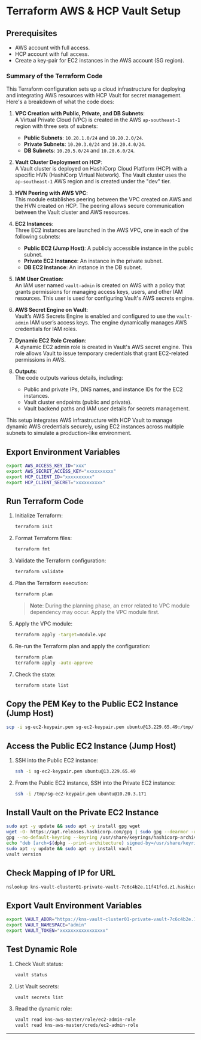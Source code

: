 # Terraform AWS & HCP Vault Setup

## Prerequisites

- AWS account with full access.
- HCP account with full access.
- Create a key-pair for EC2 instances in the AWS account (SG region).

### Summary of the Terraform Code

This Terraform configuration sets up a cloud infrastructure for deploying and integrating AWS resources with HCP Vault for secret management. Here's a breakdown of what the code does:

1. **VPC Creation with Public, Private, and DB Subnets**:  
   A Virtual Private Cloud (VPC) is created in the AWS `ap-southeast-1` region with three sets of subnets:
   - **Public Subnets**: `10.20.1.0/24` and `10.20.2.0/24`.
   - **Private Subnets**: `10.20.3.0/24` and `10.20.4.0/24`.
   - **DB Subnets**: `10.20.5.0/24` and `10.20.6.0/24`.

2. **Vault Cluster Deployment on HCP**:  
   A Vault cluster is deployed on HashiCorp Cloud Platform (HCP) with a specific HVN (HashiCorp Virtual Network). The Vault cluster uses the `ap-southeast-1` AWS region and is created under the "dev" tier.

3. **HVN Peering with AWS VPC**:  
   This module establishes peering between the VPC created on AWS and the HVN created on HCP. The peering allows secure communication between the Vault cluster and AWS resources.

4. **EC2 Instances**:  
   Three EC2 instances are launched in the AWS VPC, one in each of the following subnets:
   - **Public EC2 (Jump Host)**: A publicly accessible instance in the public subnet.
   - **Private EC2 Instance**: An instance in the private subnet.
   - **DB EC2 Instance**: An instance in the DB subnet.

5. **IAM User Creation**:  
   An IAM user named `vault-admin` is created on AWS with a policy that grants permissions for managing access keys, users, and other IAM resources. This user is used for configuring Vault's AWS secrets engine.

6. **AWS Secret Engine on Vault**:  
   Vault’s AWS Secrets Engine is enabled and configured to use the `vault-admin` IAM user’s access keys. The engine dynamically manages AWS credentials for IAM roles.

7. **Dynamic EC2 Role Creation**:  
   A dynamic EC2 admin role is created in Vault's AWS secret engine. This role allows Vault to issue temporary credentials that grant EC2-related permissions in AWS.

8. **Outputs**:  
   The code outputs various details, including:
   - Public and private IPs, DNS names, and instance IDs for the EC2 instances.
   - Vault cluster endpoints (public and private).
   - Vault backend paths and IAM user details for secrets management.

This setup integrates AWS infrastructure with HCP Vault to manage dynamic AWS credentials securely, using EC2 instances across multiple subnets to simulate a production-like environment.

## Export Environment Variables

```bash
export AWS_ACCESS_KEY_ID="xxx"
export AWS_SECRET_ACCESS_KEY="xxxxxxxxxx"
export HCP_CLIENT_ID="xxxxxxxxxx"
export HCP_CLIENT_SECRET="xxxxxxxxxx"
```

## Run Terraform Code

1. Initialize Terraform:

   ```bash
   terraform init
   ```

2. Format Terraform files:

   ```bash
   terraform fmt
   ```

3. Validate the Terraform configuration:

   ```bash
   terraform validate
   ```

4. Plan the Terraform execution:

   ```bash
   terraform plan
   ```

   > **Note**: During the planning phase, an error related to VPC module dependency may occur. Apply the VPC module first.

5. Apply the VPC module:

   ```bash
   terraform apply -target=module.vpc
   ```

6. Re-run the Terraform plan and apply the configuration:

   ```bash
   terraform plan
   terraform apply -auto-approve
   ```

7. Check the state:

   ```bash
   terraform state list
   ```

## Copy the PEM Key to the Public EC2 Instance (Jump Host)

```bash
scp -i sg-ec2-keypair.pem sg-ec2-keypair.pem ubuntu@13.229.65.49:/tmp/.
```

## Access the Public EC2 Instance (Jump Host)

1. SSH into the Public EC2 instance:

   ```bash
   ssh -i sg-ec2-keypair.pem ubuntu@13.229.65.49
   ```

2. From the Public EC2 instance, SSH into the Private EC2 instance:

   ```bash
   ssh -i /tmp/sg-ec2-keypair.pem ubuntu@10.20.3.171
   ```

## Install Vault on the Private EC2 Instance

```bash
sudo apt -y update && sudo apt -y install gpg wget
wget -O- https://apt.releases.hashicorp.com/gpg | sudo gpg --dearmor -o /usr/share/keyrings/hashicorp-archive-keyring.gpg
gpg --no-default-keyring --keyring /usr/share/keyrings/hashicorp-archive-keyring.gpg --fingerprint
echo "deb [arch=$(dpkg --print-architecture) signed-by=/usr/share/keyrings/hashicorp-archive-keyring.gpg] https://apt.releases.hashicorp.com $(lsb_release -cs) main" | sudo tee /etc/apt/sources.list.d/hashicorp.list
sudo apt -y update && sudo apt -y install vault
vault version
```

## Check Mapping of IP for URL

```bash
nslookup kns-vault-cluster01-private-vault-7c6c4b2e.11f41fcd.z1.hashicorp.cloud
```

## Export Vault Environment Variables

```bash
export VAULT_ADDR="https://kns-vault-cluster01-private-vault-7c6c4b2e.11f41fcd.z1.hashicorp.cloud:8200"
export VAULT_NAMESPACE="admin"
export VAULT_TOKEN="xxxxxxxxxxxxxxxxx"
```

## Test Dynamic Role

1. Check Vault status:

   ```bash
   vault status
   ```

2. List Vault secrets:

   ```bash
   vault secrets list
   ```

3. Read the dynamic role:

   ```bash
   vault read kns-aws-master/role/ec2-admin-role
   vault read kns-aws-master/creds/ec2-admin-role
   ```

---
